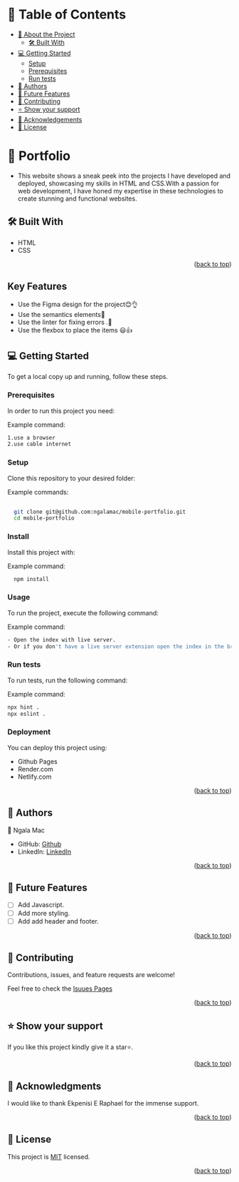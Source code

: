 <a name="readme-top"></a>


<!-- TABLE OF CONTENTS -->

# 📗 Table of Contents

- [📖 About the Project](#about-project)
  - [🛠️ Built With](#built-with)
- [💻 Getting Started](#getting-started)
  - [Setup](#setup)
  - [Prerequisites](#prerequisites)
  - [Run tests](#run-tests)
- [👥 Authors](#authors)
- [🔭 Future Features](#future-features)
- [🤝 Contributing](#contributing)
- [⭐ Show your support](#support)
- [🙏 Acknowledgements](#acknowledgements)
- [📝 License](#license)

<!-- PROJECT DESCRIPTION -->

# 📖 Portfolio <a name="about-project"></a>

- This website shows a sneak peek into the projects I have developed and deployed, showcasing my skills in HTML and CSS.With a passion for web development, I have honed my expertise in these technologies to create stunning and functional websites.

## 🛠️ Built With <a name="built-with"></a>

- HTML
- CSS


<p align="right">(<a href="#readme-top">back to top</a>)</p>

## Key Features

- Use the Figma design for the project😊👌
 - Use the semantics elements💯
-  Use the linter for fixing errors .🚀
- Use the flexbox to place the items 😃👍

<!-- GETTING STARTED -->

## 💻 Getting Started <a name="getting-started"></a>



To get a local copy up and running, follow these steps.

### Prerequisites

In order to run this project you need:


Example command:

```sh
1.use a browser
2.use cable internet
```
 

### Setup

Clone this repository to your desired folder:


Example commands:

```sh
  
  git clone git@github.com:ngalamac/mobile-portfolio.git
  cd mobile-portfolio


```


### Install

Install this project with:


Example command:

```sh
  npm install
```


### Usage

To run the project, execute the following command:


Example command:

```sh
- Open the index with live server.
- Or if you don't have a live server extension open the index in the browser by clicking on the file .
```


### Run tests

To run tests, run the following command:


Example command:

```sh
npx hint .
npx eslint .
```


### Deployment

You can deploy this project using:

- Github Pages
- Render.com
- Netlify.com



<p align="right">(<a href="#readme-top">back to top</a>)</p>
<!-- AUTHORS -->

## 👥 Authors <a name="authors"></a>


👤 Ngala Mac

- GitHub: [Github](https://github.com/ngalamac)
- LinkedIn: [LinkedIn](https://www.linkedin.com/in/ngala-mac-872a65220/)


<p align="right">(<a href="#readme-top">back to top</a>)</p>

<!-- FUTURE FEATURES -->

## 🔭 Future Features <a name="future-features"></a>

- [ ] Add Javascript.
- [ ] Add more styling.
- [ ] Add add header and footer.

<p align="right">(<a href="#readme-top">back to top</a>)</p>

<!-- CONTRIBUTING -->

## 🤝 Contributing <a name="contributing"></a>

Contributions, issues, and feature requests are welcome!

Feel free to check the [Isuues Pages](https://github.com/ngalamac/mobile-portfolio/issues)


<p align="right">(<a href="#readme-top">back to top</a>)</p>

<!-- SUPPORT -->

## ⭐ Show your support <a name="support"></a>


If you like this project kindly give it a star⭐.

<p align="right">(<a href="#readme-top">back to top</a>)</p>

<!-- ACKNOWLEDGEMENTS -->

## 🙏 Acknowledgments <a name="acknowledgements"></a>


I would like to thank Ekpenisi E Raphael for the immense support.

<p align="right">(<a href="#readme-top">back to top</a>)</p>


<!-- LICENSE -->

## 📝 License <a name="license"></a>

This project is [MIT](https://github.com/ngalamac/mobile-portfolio/blob/mobile-branch/MIT.md) licensed.


<p align="right">(<a href="#readme-top">back to top</a>)</p>
